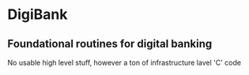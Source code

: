 # DigiBank

## Foundational routines for digital banking

No usable high level stuff, however a ton of infrastructure lavel 'C' code

